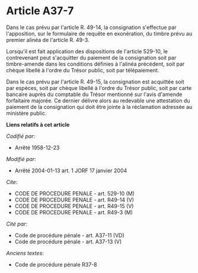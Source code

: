 # Article A37-7

Dans le cas prévu par l'article R. 49-14, la consignation s'effectue par l'apposition, sur le formulaire de requête en
exonération, du timbre prévu au premier alinéa de l'article R. 49-3.

Lorsqu'il est fait application des dispositions de l'article 529-10, le contrevenant peut s'acquitter du paiement de la
consignation soit par timbre-amende dans les conditions définies à l'alinéa précédent, soit par chèque libellé à l'ordre du
Trésor public, soit par télépaiement.

Dans le cas prévu par l'article R. 49-15, la consignation est acquittée soit par espèces, soit par chèque libellé à l'ordre
du Trésor public, soit par carte bancaire auprès du comptable du Trésor mentionné sur l'avis d'amende forfaitaire majorée. Ce
dernier délivre alors au redevable une attestation du paiement de la consignation qui doit être jointe à la réclamation
adressée au ministère public.

**Liens relatifs à cet article**

_Codifié par_:

  - Arrêté 1958-12-23

_Modifié par_:

  - Arrêté 2004-01-13 art. 1 JORF 17 janvier 2004

_Cite_:

  - CODE DE PROCEDURE PENALE - art. 529-10 (M)
  - CODE DE PROCEDURE PENALE - art. R49-14 (V)
  - CODE DE PROCEDURE PENALE - art. R49-15 (V)
  - CODE DE PROCEDURE PENALE - art. R49-3 (M)

_Cité par_:

  - Code de procédure pénale - art. A37-11 (VD)
  - Code de procédure pénale - art. A37-13 (V)

_Anciens textes_:

  - Code de procédure pénale R37-8
